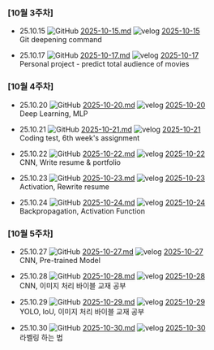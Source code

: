 ### [10월 3주차]
- 25.10.15 ![GitHub](https://img.shields.io/badge/GitHub-181717?style=for-the-badge&logo=GitHub&logoColor=white) [2025-10-15.md](https://github.com/Max-JI64/Today-I-Learn/blob/main/2025-TIL/Oct/2025-10-15.md) ![velog](https://img.shields.io/badge/Velog-20C997?style=for-the-badge&logo=Velog&logoColor=white) [2025-10-15](https://velog.io/@swoo64/2025-10-15)  
Git deepening command

- 25.10.17 ![GitHub](https://img.shields.io/badge/GitHub-181717?style=for-the-badge&logo=GitHub&logoColor=white) [2025-10-17.md](https://github.com/Max-JI64/Today-I-Learn/blob/main/2025-TIL/Oct/2025-10-17.md) ![velog](https://img.shields.io/badge/Velog-20C997?style=for-the-badge&logo=Velog&logoColor=white) [2025-10-17](https://velog.io/@swoo64/2025-10-17)  
Personal project - predict total audience of movies

### [10월 4주차]
- 25.10.20 ![GitHub](https://img.shields.io/badge/GitHub-181717?style=for-the-badge&logo=GitHub&logoColor=white) [2025-10-20.md](https://github.com/Max-JI64/Today-I-Learn/blob/main/2025-TIL/Oct/2025-10-20.md) ![velog](https://img.shields.io/badge/Velog-20C997?style=for-the-badge&logo=Velog&logoColor=white) [2025-10-20](https://velog.io/@swoo64/2025-10-20)  
Deep Learning, MLP

- 25.10.21 ![GitHub](https://img.shields.io/badge/GitHub-181717?style=for-the-badge&logo=GitHub&logoColor=white) [2025-10-21.md](https://github.com/Max-JI64/Today-I-Learn/blob/main/2025-TIL/Oct/2025-10-21.md) ![velog](https://img.shields.io/badge/Velog-20C997?style=for-the-badge&logo=Velog&logoColor=white) [2025-10-21](https://velog.io/@swoo64/2025-10-21)  
Coding test, 6th week's assignment

- 25.10.22 ![GitHub](https://img.shields.io/badge/GitHub-181717?style=for-the-badge&logo=GitHub&logoColor=white) [2025-10-22.md](https://github.com/Max-JI64/Today-I-Learn/blob/main/2025-TIL/Oct/2025-10-22.md) ![velog](https://img.shields.io/badge/Velog-20C997?style=for-the-badge&logo=Velog&logoColor=white) [2025-10-22](https://velog.io/@swoo64/2025-10-22)  
CNN, Write resume & portfolio

- 25.10.23 ![GitHub](https://img.shields.io/badge/GitHub-181717?style=for-the-badge&logo=GitHub&logoColor=white) [2025-10-23.md](https://github.com/Max-JI64/Today-I-Learn/blob/main/2025-TIL/Oct/2025-10-23.md) ![velog](https://img.shields.io/badge/Velog-20C997?style=for-the-badge&logo=Velog&logoColor=white) [2025-10-23](https://velog.io/@swoo64/2025-10-23)  
Activation, Rewrite resume

- 25.10.24 ![GitHub](https://img.shields.io/badge/GitHub-181717?style=for-the-badge&logo=GitHub&logoColor=white) [2025-10-24.md](https://github.com/Max-JI64/Today-I-Learn/blob/main/2025-TIL/Oct/2025-10-24.md) ![velog](https://img.shields.io/badge/Velog-20C997?style=for-the-badge&logo=Velog&logoColor=white) [2025-10-24](https://velog.io/@swoo64/2025-10-24)  
Backpropagation, Activation Function

### [10월 5주차]
- 25.10.27 ![GitHub](https://img.shields.io/badge/GitHub-181717?style=for-the-badge&logo=GitHub&logoColor=white) [2025-10-27.md](https://github.com/Max-JI64/Today-I-Learn/blob/main/2025-TIL/Oct/2025-10-27.md) ![velog](https://img.shields.io/badge/Velog-20C997?style=for-the-badge&logo=Velog&logoColor=white) [2025-10-27](https://velog.io/@swoo64/2025-10-27)  
CNN, Pre-trained Model

- 25.10.28 ![GitHub](https://img.shields.io/badge/GitHub-181717?style=for-the-badge&logo=GitHub&logoColor=white) [2025-10-28.md](https://github.com/Max-JI64/Today-I-Learn/blob/main/2025-TIL/Oct/2025-10-28.md) ![velog](https://img.shields.io/badge/Velog-20C997?style=for-the-badge&logo=Velog&logoColor=white) [2025-10-28](https://velog.io/@swoo64/2025-10-28)  
CNN, 이미지 처리 바이블 교재 공부

- 25.10.29 ![GitHub](https://img.shields.io/badge/GitHub-181717?style=for-the-badge&logo=GitHub&logoColor=white) [2025-10-29.md](https://github.com/Max-JI64/Today-I-Learn/blob/main/2025-TIL/Oct/2025-10-29.md) ![velog](https://img.shields.io/badge/Velog-20C997?style=for-the-badge&logo=Velog&logoColor=white) [2025-10-29](https://velog.io/@swoo64/2025-10-29)  
YOLO, IoU, 이미지 처리 바이블 교재 공부

- 25.10.30 ![GitHub](https://img.shields.io/badge/GitHub-181717?style=for-the-badge&logo=GitHub&logoColor=white) [2025-10-30.md](https://github.com/Max-JI64/Today-I-Learn/blob/main/2025-TIL/Oct/2025-10-30.md) ![velog](https://img.shields.io/badge/Velog-20C997?style=for-the-badge&logo=Velog&logoColor=white) [2025-10-30](https://velog.io/@swoo64/2025-10-30)  
라벨링 하는 법
